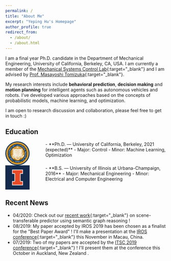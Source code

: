 ```yaml
---
permalink: /
title: "About Me"
excerpt: "Yeping Hu's Homepage"
author_profile: true
redirect_from: 
  - /about/
  - /about.html
---
```


I am a final year Ph.D. candidate in the Department of Mechanical Engineering, University of California, Berkeley, CA, USA. I am currently a member of the [Mechanical Systems Control Lab](https://msc.berkeley.edu){:target="_blank"} and I am advised by [Prof. Masayoshi Tomizuka](https://me.berkeley.edu/people/masayoshi-tomizuka/){:target="_blank"}. 

My research interests include **behavioral prediction**, **decision making** and **motion planning** for intelligent agents such as autonomous vehicles and robots. I've developed various approaches based on the concepts of probabilistic models, machine learning, and optimization.

I am open to research discussion and collaboration, please feel free to get in touch :)

## Education

<img style="float: left; margin-right: 50px" src="/images/UCB.jpg" width="15%">
- **Ph.D. — University of California, Berkeley, 2021 (expected)**
  - Major: Control          
  - Minor: Machine Learning, Optimization
<br clear="left"/>

<img style="float: left; margin-right: 50px;" src="/images/UIUC.jpg" width="15%">
- **B.S. — University of Illinois at Urbana-Champaign, 2016**
  - Major: Mechanical Engineering
  - Minor: Electrical and Computer Engineering
<br clear="left"/>

## Recent News

- 04/2020: Check out our [recent work](http://arxiv.org/abs/2004.03053){:target="_blank"} on scene-transferable predictor using semantic graph reasoning ! 
- 08/2019: My paper accepted by IROS 2019 has been chosen as a finalist for the "Best Paper Award" ! I'll make a presentation at the [IROS conference](https://www.iros2019.org){:target="_blank"} this November in Macau, China. 
- 07/2019: Two of my papers are accepted by the [ITSC 2019 conference](https://www.itsc2019.org){:target="_blank"} ! I'll present them at the conference this October in Auckland, New Zealand .  

